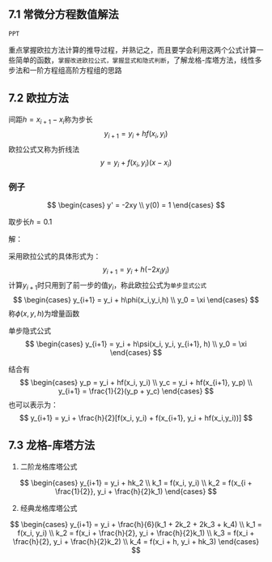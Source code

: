 ## 7.1 常微分方程数值解法

`PPT`

重点掌握欧拉方法计算的推导过程，并熟记之，而且要学会利用这两个公式计算一些简单的函数，`掌握改进欧拉公式，掌握显式和隐式判断`，了解龙格-库塔方法，线性多步法和一阶方程组高阶方程组的思路



## 7.2 欧拉方法

间距$h = x_{i+1} - x_i$称为步长
$$
y_{i+1} = y_i + hf(x_i, y_i)
$$
欧拉公式又称为折线法
$$
y = y_i + f(x_i, y_i)(x - x_i)
$$


### 例子

$$
\begin{cases}
y' = -2xy \\
y(0) = 1
\end{cases}
$$

取步长$h = 0.1$

解：

采用欧拉公式的具体形式为：
$$
y_{i+1} = y_i + h(-2x_iy_i)
$$
计算$y_{i+1}$时只用到了前一步的值$y_i$，称此欧拉公式为`单步显式公式`
$$
\begin{cases}
y_{i+1} = y_i + h\phi(x_i,y_i,h) \\
y_0 = \xi
\end{cases}
$$
称$\phi(x,y,h)$为增量函数



单步隐式公式
$$
\begin{cases}
y_{i+1} = y_i + h\psi(x_i, y_i, y_{i+1}, h) \\
y_0 = \xi
\end{cases}
$$


结合有
$$
\begin{cases}
y_p = y_i + hf(x_i, y_i) \\
y_c = y_i + hf(x_{i+1}, y_p) \\
y_{i+1} = \frac{1}{2}(y_p + y_c)
\end{cases}
$$
也可以表示为：
$$
y_{i+1} = y_i + \frac{h}{2}[f(x_i, y_i) + f(x_{i+1}, y_i + hf(x_i,y_i))]
$$


## 7.3 龙格-库塔方法

1. 二阶龙格库塔公式

$$
\begin{cases}
y_{i+1} = y_i + hk_2 \\
k_1 = f(x_i, y_i) \\
k_2 = f(x_{i + \frac{1}{2}}, y_i + \frac{h}{2}k_1)
\end{cases}
$$

2. 经典龙格库塔公式

$$
\begin{cases}
y_{i+1} = y_i + \frac{h}{6}(k_1 + 2k_2 + 2k_3 + k_4) \\
k_1 = f(x_i, y_i) \\
k_2 = f(x_i + \frac{h}{2}, y_i + \frac{h}{2}k_1) \\
k_3 = f(x_i + \frac{h}{2}, y_i + \frac{h}{2}k_2) \\
k_4 = f(x_i + h, y_i + hk_3)
\end{cases}
$$

